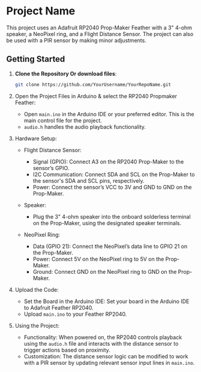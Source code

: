 # Project Name

This project uses an Adafruit RP2040 Prop-Maker Feather with a 3" 4-ohm speaker, a NeoPixel ring, and a Flight Distance Sensor. The project can also be used with a PIR sensor by making minor adjustments.

## Getting Started

1. **Clone the Repository Or download files**:
   
   ```bash
   git clone https://github.com/YourUsername/YourRepoName.git

2. Open the Project Files in Arduino & select the RP2040 Propmaker Feather:
   - Open `main.ino` in the Arduino IDE or your preferred editor. This is the main control file for the project.
   - `audio.h` handles the audio playback functionality.

3. Hardware Setup:
   - Flight Distance Sensor:
     - Signal (GPIO): Connect A3 on the RP2040 Prop-Maker to the sensor’s GPIO.
     - I2C Communication: Connect SDA and SCL on the Prop-Maker to the sensor's SDA and SCL pins, respectively.
     - Power: Connect the sensor’s VCC to 3V and GND to GND on the Prop-Maker.
   
   - Speaker: 
     - Plug the 3" 4-ohm speaker into the onboard solderless terminal on the Prop-Maker, using the designated speaker terminals.
   
   - NeoPixel Ring:
     - Data (GPIO 21): Connect the NeoPixel’s data line to GPIO 21 on the Prop-Maker.
     - Power: Connect 5V on the NeoPixel ring to 5V on the Prop-Maker.
     - Ground: Connect GND on the NeoPixel ring to GND on the Prop-Maker.

4. Upload the Code:
   - Set the Board in the Arduino IDE: Set your board in the Arduino IDE to Adafruit Feather RP2040.
   - Upload `main.ino` to your Feather RP2040.

5. Using the Project:
   - Functionality: When powered on, the RP2040 controls playback using the `audio.h` file and interacts with the distance sensor to trigger actions based on proximity.
   - Customization: The distance sensor logic can be modified to work with a PIR sensor by updating relevant sensor input lines in `main.ino`.
